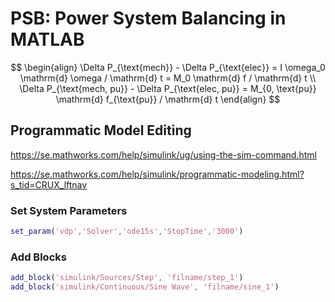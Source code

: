 # PSB: Power System Balancing in MATLAB

$$
\begin{align}
  \Delta P_{\text{mech}} - \Delta P_{\text{elec}} = I \omega_0 \mathrm{d} \omega / \mathrm{d} t = M_0 \mathrm{d} f / \mathrm{d} t \\
  \Delta P_{\text{mech, pu}} - \Delta P_{\text{elec, pu}} = M_{0, \text{pu}} \mathrm{d} f_{\text{pu}} / \mathrm{d} t
\end{align}
$$


## Programmatic Model Editing

https://se.mathworks.com/help/simulink/ug/using-the-sim-command.html

https://se.mathworks.com/help/simulink/programmatic-modeling.html?s_tid=CRUX_lftnav

### Set System Parameters

```matlab
set_param('vdp','Solver','ode15s','StopTime','3000')
```

### Add Blocks

```matlab
add_block('simulink/Sources/Step', 'filname/step_1')
add_block('simulink/Continuous/Sine Wave', 'filname/sine_1')
```
